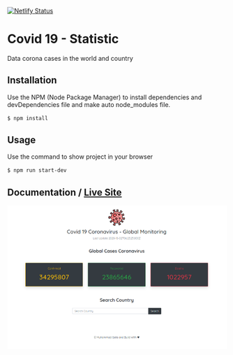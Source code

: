 [![Netlify Status](https://api.netlify.com/api/v1/badges/9e080b83-d701-4d21-b4c8-d2ff66250038/deploy-status)](https://app.netlify.com/sites/covid19-odysseus/deploys)

# Covid 19 - Statistic
Data corona cases in the world and country


## Installation

Use the NPM (Node Package Manager) to install dependencies and devDependencies file and make auto node_modules file.

```bash
$ npm install
```


## Usage

Use the command to show project in your browser

```bash
$ npm run start-dev
```

## Documentation / <a href="https://covid19-odysseus.netlify.app/">Live Site</a>

<img src="src/assets/img/documentation.png" />
